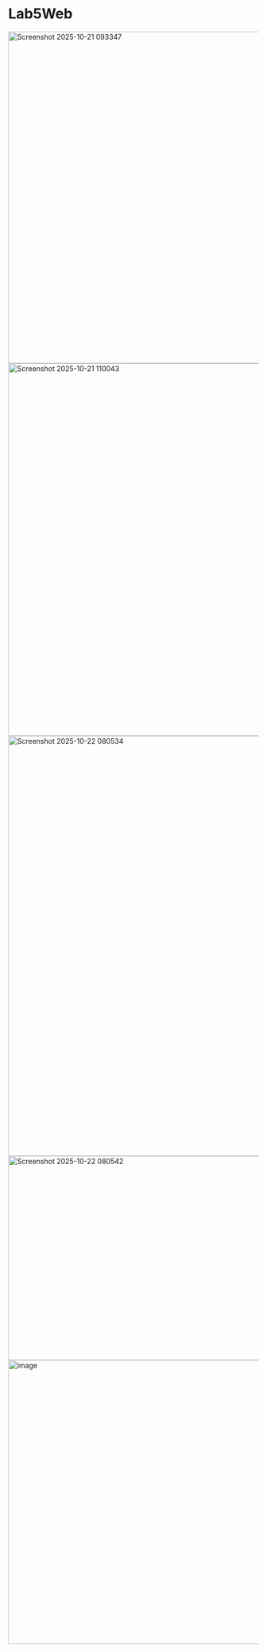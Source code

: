 # Lab5Web

<img width="1919" height="668" alt="Screenshot 2025-10-21 093347" src="https://github.com/user-attachments/assets/3a11e5b0-0fa3-457a-b219-9e8b4826b8b8" />
<img width="1919" height="750" alt="Screenshot 2025-10-21 110043" src="https://github.com/user-attachments/assets/4289c985-869f-4738-88ad-97b3c4e6bb54" />
<img width="1919" height="846" alt="Screenshot 2025-10-22 080534" src="https://github.com/user-attachments/assets/7d0a7d17-75a1-49f3-80e1-96e39a6cafb2" />
<img width="1919" height="411" alt="Screenshot 2025-10-22 080542" src="https://github.com/user-attachments/assets/1a729c2b-2e9d-4a41-bac4-c5e64b9b379d" />
<img width="1919" height="572" alt="image" src="https://github.com/user-attachments/assets/69ceb048-4755-49ec-af6c-ed1e4fc90772" />
